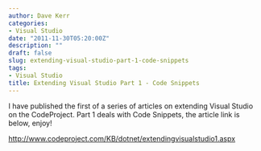 ```yaml
---
author: Dave Kerr
categories:
- Visual Studio
date: "2011-11-30T05:20:00Z"
description: ""
draft: false
slug: extending-visual-studio-part-1-code-snippets
tags:
- Visual Studio
title: Extending Visual Studio Part 1 - Code Snippets
---
```



<p>I have published the first of a series of articles on extending Visual Studio on the CodeProject. Part 1 deals with Code Snippets, the article link is below, enjoy!</p>
<p><a href="http://www.codeproject.com/KB/dotnet/extendingvisualstudio1.aspx">http://www.codeproject.com/KB/dotnet/extendingvisualstudio1.aspx</a></p>

